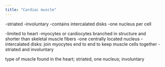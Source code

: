 ```yaml
---
title: "Cardiac muscle"
---
```

-striated
-involuntary
-contains intercalated disks
-one nucleus per cell

-limited to heart
-myocytes or cardiocytes branched in structure and shorter than skeletal muscle fibers
-one centrally located nucleus
-intercalated disks: join myocytes end to end to keep muscle cells together
-striated and involuntary

type of muscle found in the heart; striated, one nucleus; involuntary

